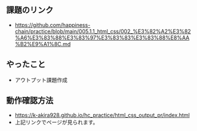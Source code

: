 ## 課題のリンク

* https://github.com/happiness-chain/practice/blob/main/005.1.1_html_css/002_%E3%82%A2%E3%82%A6%E3%83%88%E3%83%97%E3%83%83%E3%83%88%E8%AA%B2%E9%A1%8C.md

## やったこと

* アウトプット課題作成


## 動作確認方法

* https://k-akira928.github.io/hc_practice/html_css_output_pr/index.html
* 上記リンクでページが見られます。